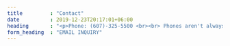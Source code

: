 ```yaml
---
title         : "Contact"
date          : 2019-12-23T20:17:01+06:00
heading       : "<p>Phone: (607)-325-5500 <br><br> Phones aren't always occupied due to small staff and being in the workshop, but please leave a detailed message or send an email inquiry through this form. <br><br> We will reach out as soon as we can!</p>"
form_heading  : "EMAIL INQUIRY"
---
```


